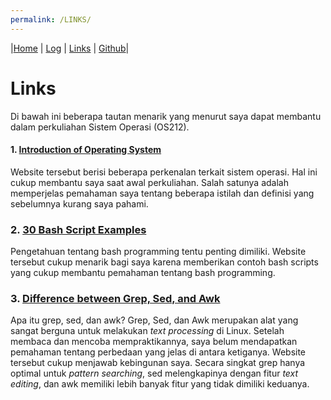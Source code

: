 ```yaml
---
permalink: /LINKS/
---
```

|[Home](/os212/) | [Log](TXT/mylog.txt) | [Links](.) | [Github](https://github.com/mfikriharyanto/os212/)|

# Links
Di bawah ini beberapa tautan menarik yang menurut saya dapat membantu dalam perkuliahan Sistem Operasi (OS212).

#### 1. [Introduction of Operating System](https://www.geeksforgeeks.org/introduction-of-operating-system-set-1/)
Website tersebut berisi beberapa perkenalan terkait sistem operasi. Hal ini cukup membantu saya saat awal perkuliahan. Salah satunya adalah memperjelas pemahaman saya tentang beberapa istilah dan definisi yang sebelumnya kurang saya pahami.

### 2. [30 Bash Script Examples](https://linuxhint.com/30_bash_script_examples/#:~:text=Bash%20scripts%20can%20be%20used,important%20for%20every%20Linux%20user.)
Pengetahuan tentang bash programming tentu penting dimiliki. Website tersebut cukup menarik bagi saya karena memberikan contoh bash scripts yang cukup membantu pemahaman tentang bash programming.

### 3. [Difference between Grep, Sed, and Awk](https://www.baeldung.com/linux/grep-sed-awk-differences)
Apa itu grep, sed, dan awk? Grep, Sed, dan Awk merupakan alat yang sangat berguna untuk melakukan _text processing_ di Linux. Setelah membaca dan mencoba mempraktikannya, saya belum mendapatkan pemahaman tentang perbedaan yang jelas di antara ketiganya. Website tersebut cukup menjawab kebingunan saya. Secara singkat grep hanya optimal untuk _pattern searching_, sed melengkapinya dengan fitur _text editing_, dan awk memiliki lebih banyak fitur yang tidak dimiliki keduanya.
